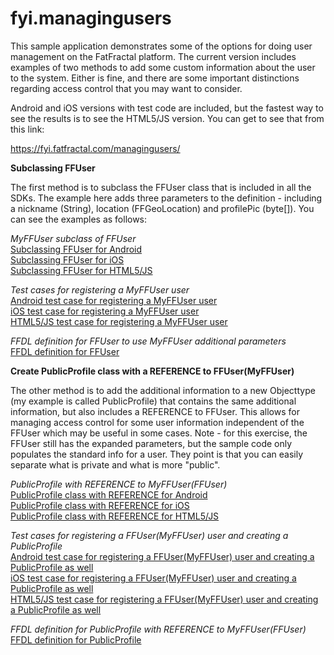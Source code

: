 fyi.managingusers
=================

This sample application demonstrates some of the options for doing user management on the FatFractal platform. The current version includes examples of two methods to add some custom information about the user to the system. Either is fine, and there are some important distinctions regarding access control that you may want to consider.

Android and iOS versions with test code are included, but the fastest way to see the results is to see the HTML5/JS version. You can get to see that from this link:

https://fyi.fatfractal.com/managingusers/

<strong>Subclassing FFUser</strong>

The first method is to subclass the FFUser class that is included in all the SDKs. The example here adds three parameters to the definition - including a nickname (String), location (FFGeoLocation) and profilePic (byte[]). You can see the examples as follows:

<em>MyFFUser subclass of FFUser</em><br>
<a href = https://github.com/FatFractal/fyi.managingusers/blob/master/ManagingUsersAndroidApp/src/com/fatfractal/fyi/managingusers/androidapp/model/MyFFUser.java>Subclassing FFUser for Android</a><br>
<a href = https://github.com/FatFractal/fyi.managingusers/blob/master/ManagingUsersIOSApp/ManagingUsersIOSApp/MyFFUser.h>Subclassing FFUser for iOS</a><br>
<a href = https://github.com/FatFractal/fyi.managingusers/blob/master/webapp/js/models.js#lines-1-14>Subclassing FFUser for HTML5/JS</a><br>

<em>Test cases for registering a MyFFUser user</em><br>
<a href = https://github.com/FatFractal/fyi.managingusers/blob/master/ManagingUsersAndroidApp/test/src/com/fatfractal/fyi/managingusers/androidapp/ManagingUsersAndroidAppTests.java#lines->Android test case for registering a MyFFUser user</a><br>
<a href = https://github.com/FatFractal/fyi.managingusers/blob/master/ManagingUsersIOSApp/ManagingUsersIOSAppTests/ManagingUsersIOSAppTests.m#lines-42-92>iOS test case for registering a MyFFUser user</a><br>
<a href = https://github.com/FatFractal/fyi.managingusers/blob/master/webapp/js/ManagingUsersTests.js>HTML5/JS test case for registering a MyFFUser user</a><br>

<em>FFDL definition for FFUser to use MyFFUser additional parameters</em><br>
<a href = https://github.com/FatFractal/fyi.managingusers/blob/master/ff-config/application.ffdl#line-21>FFDL definition for FFUser</a>

<strong>Create PublicProfile class with a REFERENCE to FFUser(MyFFUser)</strong>

The other method is to add the additional information to a new Objecttype (my example is called PublicProfile) that contains the same additional information, but also includes a REFERENCE to FFUser. This allows for managing access control for some user information independent of the FFUser which may be useful in some cases. Note - for this exercise, the FFUser still has the expanded parameters, but the sample code only populates the standard info for a user. They point is that you can easily separate what is private and what is more "public".

<em>PublicProfile with REFERENCE to MyFFUser(FFUser)</em><br>
<a href = https://github.com/FatFractal/fyi.managingusers/blob/master/ManagingUsersAndroidApp/src/com/fatfractal/fyi/managingusers/androidapp/model/PublicProfile.java>PublicProfile class with REFERENCE for Android</a><br>
<a href = https://github.com/FatFractal/fyi.managingusers/blob/master/ManagingUsersIOSApp/ManagingUsersIOSApp/PublicProfile.h>PublicProfile class with REFERENCE for iOS</a><br>
<a href = https://github.com/FatFractal/fyi.managingusers/blob/master/webapp/js/models.js#lines-16-28>PublicProfile class with REFERENCE for HTML5/JS</a><br>

<em>Test cases for registering a FFUser(MyFFUser) user and creating a PublicProfile</em><br>
<a href = https://github.com/FatFractal/fyi.managingusers/blob/master/ManagingUsersAndroidApp/test/src/com/fatfractal/fyi/managingusers/androidapp/ManagingUsersAndroidAppTests.java#lines-152-226>Android test case for registering a FFUser(MyFFUser) user and creating a PublicProfile as well</a><br>
<a href = https://github.com/FatFractal/fyi.managingusers/blob/master/ManagingUsersIOSApp/ManagingUsersIOSAppTests/ManagingUsersIOSAppTests.m#lines-94-129>iOS test case for registering a FFUser(MyFFUser) user and creating a PublicProfile as well</a><br>
<a href = https://github.com/FatFractal/fyi.managingusers/blob/master/webapp/js/ManagingUsersTests.js>HTML5/JS test case for registering a FFUser(MyFFUser) user and creating a PublicProfile as well</a><br>

<em>FFDL definition for PublicProfile with REFERENCE to MyFFUser(FFUser)</em><br>
<a href = https://github.com/FatFractal/fyi.managingusers/blob/master/ff-config/application.ffdl#line-25>FFDL definition for PublicProfile</a>


